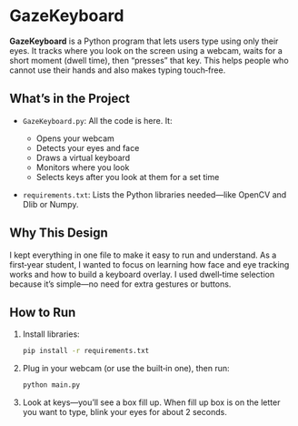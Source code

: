 

# GazeKeyboard

**GazeKeyboard** is a Python program that lets users type using only their eyes. It tracks where you look on the screen using a webcam, waits for a short moment (dwell time), then “presses” that key. This helps people who cannot use their hands and also makes typing touch‑free.

## What’s in the Project

* `GazeKeyboard.py`: All the code is here. It:

  * Opens your webcam
  * Detects your eyes and face
  * Draws a virtual keyboard
  * Monitors where you look
  * Selects keys after you look at them for a set time

* `requirements.txt`: Lists the Python libraries needed—like OpenCV and Dlib or Numpy.

## Why This Design

I kept everything in one file to make it easy to run and understand. As a first‑year student, I wanted to focus on learning how face and eye tracking works and how to build a keyboard overlay. I used dwell‑time selection because it’s simple—no need for extra gestures or buttons.

## How to Run

1. Install libraries:

   ```bash
   pip install -r requirements.txt
   ```
2. Plug in your webcam (or use the built‑in one), then run:

   ```bash
   python main.py
   ```
3. Look at keys—you’ll see a box fill up. When fill up box is on the letter you want to type, blink your eyes for about 2 seconds.

